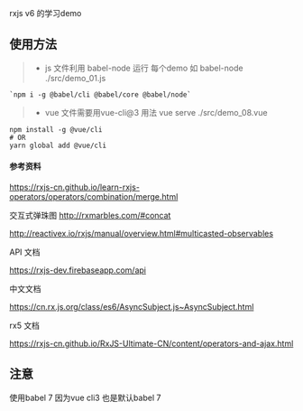rxjs v6 的学习demo
## 使用方法
> * js 文件利用 babel-node 运行 每个demo 如 babel-node ./src/demo_01.js
> 
    `npm i -g @babel/cli @babel/core @babel/node`
> * vue 文件需要用vue-cli@3 用法 vue serve ./src/demo_08.vue
```
npm install -g @vue/cli
# OR
yarn global add @vue/cli
```
#### 参考资料
https://rxjs-cn.github.io/learn-rxjs-operators/operators/combination/merge.html

交互式弹珠图
http://rxmarbles.com/#concat 

http://reactivex.io/rxjs/manual/overview.html#multicasted-observables

API 文档

https://rxjs-dev.firebaseapp.com/api

中文文档

https://cn.rx.js.org/class/es6/AsyncSubject.js~AsyncSubject.html

rx5 文档

https://rxjs-cn.github.io/RxJS-Ultimate-CN/content/operators-and-ajax.html

## 注意
使用babel 7 因为vue cli3 也是默认babel 7